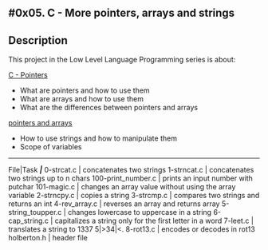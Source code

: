 #0x05. C - More pointers, arrays and strings
---
## Description

This project in the Low Level Language Programming series is about:

[C - Pointers](https://www.tutorialspoint.com/cprogramming/c_pointers.htm)
* What are pointers and how to use them
* What are arrays and how to use them
* What are the differences between pointers and arrays

[pointers and arrays](https://intranet.hbtn.io/concepts/60)
* How to use strings and how to manipulate them
* Scope of variables

---
File|Task
___|___
0-strcat.c | concatenates two strings
1-strncat.c | concatenates two strings up to n chars
100-print_number.c | prints an input number with putchar
101-magic.c | changes an array value without using the array variable
2-strncpy.c | copies a string
3-strcmp.c | compares two strings and returns an int
4-rev_array.c | reverses an array and returns array
5-string_toupper.c | changes lowercase to uppercase in a string
6-cap_string.c | capitalizes a string only for the first letter in a word
7-leet.c | translates a string to 1337 5|>34|<.
8-rot13.c | encodes or decodes in rot13
holberton.h | header file

